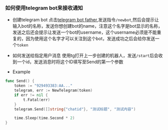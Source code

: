 ### 如何使用telegram bot来接收通知
- 创建telegram bot
   点击[telegram bot father](https://t.me/botfather),发送指令`/newbot`,然后会提示让输入bot的名称，发送你想创建bot的name，注意这个名字是bot显示的名称，发送之后还会提示让发送一个bot的username，这个username必须是不能重复的，因为使用这个名字才可以关注到这个bot，发送成功之后会给你发送一个`token`
- 如何发送给指定用户消息
	使用tg打开上一步创建的机器人，发送`/start`后会收到一个id，发送消息时将这个ID填写至Send的第一个参数


- Example
```go
func Send() {
    token := "929493383:AA..."
	telegram, err := NewTelegram(token)
	if err != nil {
		t.Fatal(err)
	}
	telegram.Send([]string{"chatid"}, "测试标题", "测试内容")

	time.Sleep(time.Second * 2)
}
```